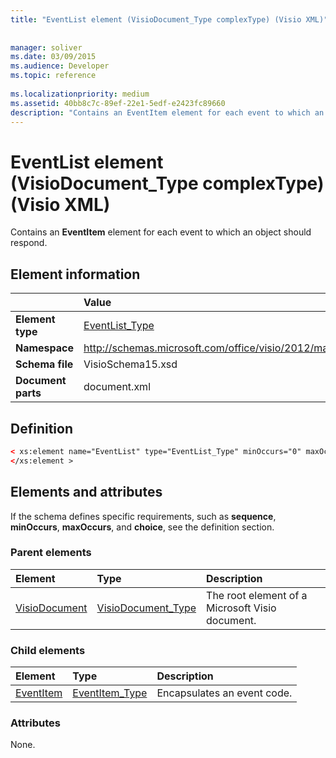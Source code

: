 ```yaml
---
title: "EventList element (VisioDocument_Type complexType) (Visio XML)"
 
 
manager: soliver
ms.date: 03/09/2015
ms.audience: Developer
ms.topic: reference
 
ms.localizationpriority: medium
ms.assetid: 40bb8c7c-89ef-22e1-5edf-e2423fc89660
description: "Contains an EventItem element for each event to which an object should respond."
---
```


# EventList element (VisioDocument_Type complexType) (Visio XML)

Contains an **EventItem** element for each event to which an object should respond. 
  
## Element information

||Value |
|:-----|:-----|
|**Element type** <br/> |[EventList_Type](eventlist_type-complextypevisio-xml.md) <br/> |
|**Namespace** <br/> |http://schemas.microsoft.com/office/visio/2012/main  <br/> |
|**Schema file** <br/> |VisioSchema15.xsd  <br/> |
|**Document parts** <br/> |document.xml  <br/> |
   
## Definition

```XML
< xs:element name="EventList" type="EventList_Type" minOccurs="0" maxOccurs="1" >
</xs:element >
```

## Elements and attributes

If the schema defines specific requirements, such as **sequence**, **minOccurs**, **maxOccurs**, and **choice**, see the definition section. 
  
### Parent elements

|**Element**|**Type**|**Description**|
|:-----|:-----|:-----|
|[VisioDocument](visiodocument-elementvisio-xml.md) <br/> |[VisioDocument_Type](visiodocument_type-complextypevisio-xml.md) <br/> |The root element of a Microsoft Visio document. |
   
### Child elements

|**Element**|**Type**|**Description**|
|:-----|:-----|:-----|
|[EventItem](eventitem-element-eventlist_type-complextypevisio-xml.md) <br/> |[EventItem_Type](eventitem_type-complextypevisio-xml.md) <br/> |Encapsulates an event code. |
   
### Attributes

None.
  

